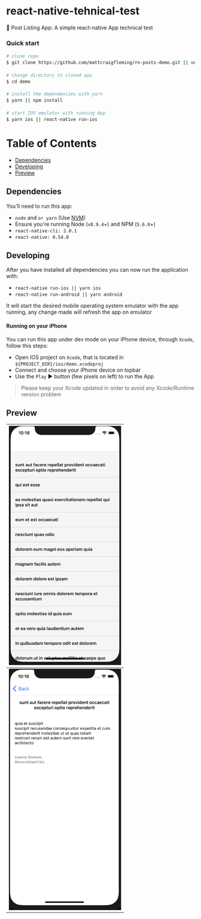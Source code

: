 # react-native-tehnical-test

:rocket: Post Listing App: A simple react-native App technical test

### Quick start

```bash
# clone repo
$ git clone https://github.com/mattcraigfleming/rn-posts-demo.git || unzip

# change directory to cloned app
$ cd demo

# install the dependencies with yarn
$ yarn || npm install

# start IOS emulator with running App
$ yarn ios || react-native run-ios
```

# Table of Contents

- [Dependencies](#dependencies)
- [Developing](#developing)
- [Preview](#preview)

## Dependencies

You'll need to run this app:

- `node` and `or yarn` (Use [NVM](https://github.com/creationix/nvm))
- Ensure you're running Node (`v8.9.4`+) and NPM (`5.6.0`+)
- `react-native-cli: 2.0.1`
- `react-native: 0.54.0`

## Developing

After you have installed all dependencies you can now run the application with:

- `react-native run-ios || yarn ios`
- `react-native run-android || yarn android`

It will start the desired mobile operating system emulator with the app running, any change made will refresh the app on emulator

#### Running on your iPhone

You can run this app under dev mode on your iPhone device, through `Xcode`, follow this steps:

- Open IOS project on `Xcode`, that is located in `${PROJECT_DIR}/ios/demo.xcodeproj`
- Connect and choose your iPhone device on topbar
- Use the `Play` :arrow_forward: button (few pixels on left) to run the App

> Please keep your Xcode updated in order to avoid any Xcode/Runtime version problem

## Preview

| <img src="https://github.com/mattcraigfleming/rn-posts-demo/blob/master/screenshots/Screenshot%202019-12-11%20at%2022.16.04.png?raw=true" width="300"> |
| ------------------------------------------------------------------------------------------------------------------------------------------------------ |
| <img src="https://github.com/mattcraigfleming/rn-posts-demo/blob/master/screenshots/Screenshot%202019-12-11%20at%2022.16.34.png?raw=true" width="300"> |
